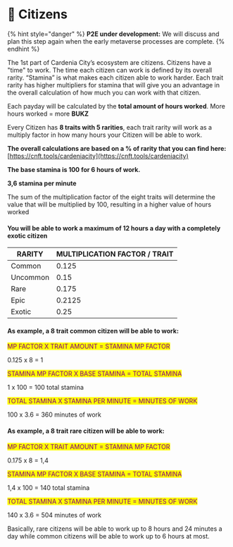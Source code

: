# 📑 Citizens

{% hint style="danger" %}
**P2E under development:** We will discuss and plan this step again when the early metaverse processes are complete.
{% endhint %}

The 1st part of Cardenia City’s ecosystem are citizens. Citizens have a "time" to work. The time each citizen can work is defined by its overall rarity. “Stamina” is what makes each citizen able to work harder.
Each trait rarity has higher multipliers for stamina that will give you an advantage in the overall calculation of how much you can work with that citizen.

Each payday will be calculated by the **total amount of hours worked**. 
More hours worked = more **BUKZ**

Every Citizen has **8 traits with 5 rarities**, each trait rarity will work as a multiply factor in how many hours your Citizen will be able to work.

**The overall calculations are based on a % of rarity that you can find here:** [https://cnft.tools/cardeniacity](https://cnft.tools/cardeniacity)

**The base stamina is 100 for 6 hours of work.**

**3,6 stamina per minute**

The sum of the multiplication factor of the eight traits will determine the value that will be multiplied by 100, resulting in a higher value of hours worked&#x20;

#### You will be able to work a maximum of 12 hours a day with a completely exotic citizen

| RARITY   | MULTIPLICATION FACTOR / TRAIT |
| -------- | ----------------------------- |
| Common   | 0.125                         |
| Uncommon | 0.15                          |
| Rare     | 0.175                         |
| Epic     | 0.2125                        |
| Exotic   | 0.25                          |

#### As example, a 8 trait common citizen will be able to work:

<mark style="color:purple;">MP FACTOR X TRAIT AMOUNT = STAMINA MP FACTOR</mark>

&#x20;0.125 x 8 = 1

<mark style="color:purple;">STAMINA MP FACTOR X BASE  STAMINA = TOTAL STAMINA</mark>

1 x 100  = 100 total stamina&#x20;

<mark style="color:purple;">TOTAL STAMINA X STAMINA PER MINUTE = MINUTES OF WORK</mark>

100 x 3.6 = 360 minutes of work

#### As example, a 8 trait rare citizen will be able to work:

<mark style="color:purple;">MP FACTOR X TRAIT AMOUNT = STAMINA MP FACTOR</mark>

0.175 x 8 = 1,4

<mark style="color:purple;">STAMINA MP FACTOR X BASE  STAMINA = TOTAL STAMINA</mark>

1,4 x 100 = 140 total stamina

<mark style="color:purple;">TOTAL STAMINA X STAMINA PER MINUTE = MINUTES OF WORK</mark>

140 x 3.6 = 504 minutes of work

Basically, rare citizens will be able to work up to 8 hours and 24 minutes a day while common citizens will be able to work up to 6 hours at most.



